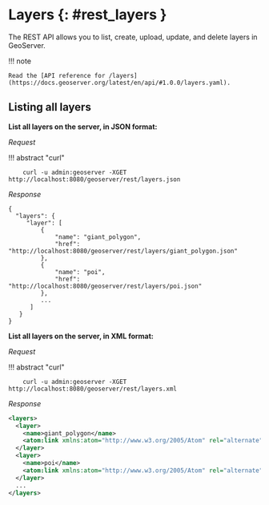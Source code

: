 # Layers {: #rest_layers }

The REST API allows you to list, create, upload, update, and delete layers in GeoServer.

!!! note

    Read the [API reference for /layers](https://docs.geoserver.org/latest/en/api/#1.0.0/layers.yaml).

## Listing all layers

**List all layers on the server, in JSON format:**

*Request*

!!! abstract "curl"

        curl -u admin:geoserver -XGET http://localhost:8080/geoserver/rest/layers.json

*Response*

    {
      "layers": {
         "layer": [
             {
                 "name": "giant_polygon",
                 "href": "http://localhost:8080/geoserver/rest/layers/giant_polygon.json"
             },
             {
                 "name": "poi",
                 "href": "http://localhost:8080/geoserver/rest/layers/poi.json"
             },
             ...
          ]
       }
    }

**List all layers on the server, in XML format:**

*Request*

!!! abstract "curl"

        curl -u admin:geoserver -XGET http://localhost:8080/geoserver/rest/layers.xml

*Response*

``` xml
<layers>
  <layer>
    <name>giant_polygon</name>
    <atom:link xmlns:atom="http://www.w3.org/2005/Atom" rel="alternate" href="http://localhost:8080/geoserver/rest/layers/giant_polygon.xml" type="application/xml"/>
  </layer>
  <layer>
    <name>poi</name>
    <atom:link xmlns:atom="http://www.w3.org/2005/Atom" rel="alternate" href="http://localhost:8080/geoserver/rest/layers/poi.xml" type="application/xml"/>
  </layer>
  ...
</layers>
```
